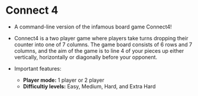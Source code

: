 # Connect 4

- A command-line version of the infamous board game Connect4!

- Connect4 is a two player game where players take turns dropping their counter into one of 7 columns. The game board consists of 6 rows and 7 columns, and the aim of the game is to line 4 of your pieces up either vertically, horizontally or diagonally before your opponent.

- Important features:
  - **Player mode:** 1 player or 2 player
  - **Difficultiy levels:** Easy, Medium, Hard, and Extra Hard
